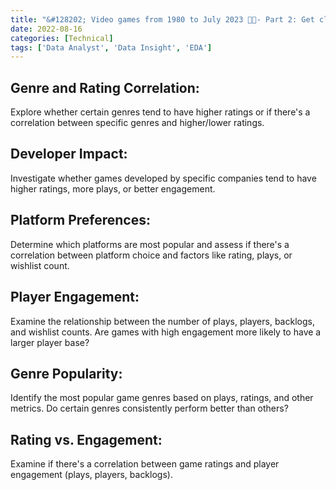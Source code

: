 ```yaml
---
title: "&#128202; Video games from 1980 to July 2023 👾👾- Part 2: Get close to the factors"
date: 2022-08-16
categories: [Technical]
tags: ['Data Analyst', 'Data Insight', 'EDA']
---
```


## Genre and Rating Correlation:

Explore whether certain genres tend to have higher ratings or if there's a correlation between specific genres and higher/lower ratings.

## Developer Impact:

Investigate whether games developed by specific companies tend to have higher ratings, more plays, or better engagement.
## Platform Preferences:

Determine which platforms are most popular and assess if there's a correlation between platform choice and factors like rating, plays, or wishlist count.
## Player Engagement:

Examine the relationship between the number of plays, players, backlogs, and wishlist counts. Are games with high engagement more likely to have a larger player base?
## Genre Popularity:

Identify the most popular game genres based on plays, ratings, and other metrics. Do certain genres consistently perform better than others?

## Rating vs. Engagement:

Examine if there's a correlation between game ratings and player engagement (plays, players, backlogs).
